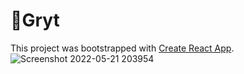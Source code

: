 # 🌌Gryt

This project was bootstrapped with [Create React App](https://github.com/facebook/create-react-app).
![Screenshot 2022-05-21 203954](https://user-images.githubusercontent.com/97550617/169665070-71005ad1-03d8-49a0-92b1-9a72c3b6f39e.png)


